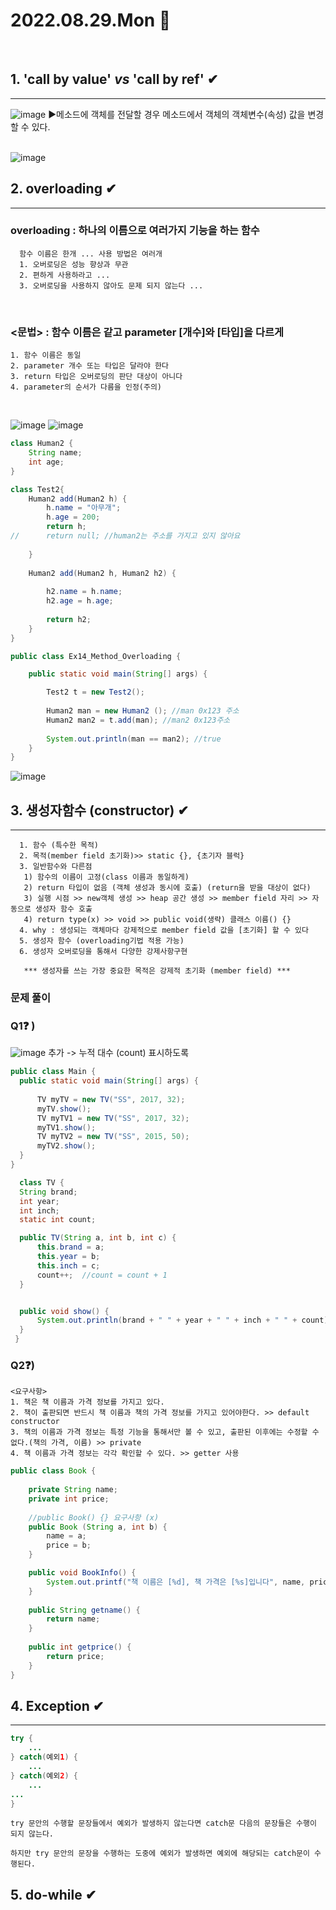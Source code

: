 # 2022.08.29.Mon 📅
<br>

## 1. 'call by value' _vs_ 'call by ref' ✔
--------------
 ![image](https://user-images.githubusercontent.com/111114507/187102683-0b9937a6-2466-40c9-b33e-b4e0162ecbf7.png)
 ▶메소드에 객체를 전달할 경우 메소드에서 객체의 객체변수(속성) 값을 변경할 수 있다.
 <br>
 <br>

 ![image](https://user-images.githubusercontent.com/111114507/187105490-00839732-7029-49d2-b18d-c5af576782c0.png)


 ## 2. overloading ✔
 -----------------------
 ### overloading : 하나의 이름으로 여러가지 기능을 하는 함수
```
  함수 이름은 한개 ... 사용 방법은 여러개
  1. 오버로딩은 성능 향상과 무관
  2. 편하게 사용하라고 ... 
  3. 오버로딩을 사용하지 않아도 문제 되지 않는다 ...
  ```
 
 <br>

 ### <문법> : 함수 이름은 같고 parameter [개수]와 [타입]을 다르게

 ```
 1. 함수 이름은 동일
 2. parameter 개수 또는 타입은 달라야 한다
 3. return 타입은 오버로딩의 판단 대상이 아니다
 4. parameter의 순서가 다름을 인정(주의)
 ```
 <br>

 ![image](https://user-images.githubusercontent.com/111114507/187106351-a75af047-9a7a-4a54-8a51-145eb31d3f2d.png)
 ![image](https://4.bp.blogspot.com/-T_rzdCAe3p4/W8ni6-U1_1I/AAAAAAAAA2I/F5zh_qSmSgotYJoH2oH-lxeHAPW42J89QCLcBGAs/s640/Method%2BOverloading.png)
 <br>

```java
class Human2 {
	String name;
	int age;
}

class Test2{
	Human2 add(Human2 h) {
		h.name = "아무개";
		h.age = 200;
		return h;
//		return null; //human2는 주소를 가지고 있지 않아요
		
	}
	
	Human2 add(Human2 h, Human2 h2) {
		
		h2.name = h.name;
		h2.age = h.age;
		
		return h2;
	}
}

public class Ex14_Method_Overloading {

	public static void main(String[] args) {

		Test2 t = new Test2();
		
		Human2 man = new Human2 (); //man 0x123 주소
		Human2 man2 = t.add(man); //man2 0x123주소
		
		System.out.println(man == man2); //true
	}
}
```
![image](https://user-images.githubusercontent.com/111114507/187110975-3f19ba9c-52ba-4d14-93fe-cf62292c559f.png)

## 3. 생성자함수 (constructor) ✔
---------------------
```
  1. 함수 (특수한 목적)
  2. 목적(member field 초기화)>> static {}, {초기자 블럭}
  3. 일반함수와 다른점
   1) 함수의 이름이 고정(class 이름과 동일하게)
   2) return 타입이 없음 (객체 생성과 동시에 호출) (return을 받을 대상이 없다)
   3) 실행 시점 >> new객체 생성 >> heap 공간 생성 >> member field 자리 >> 자동으로 생성자 함수 호출
   4) return type(x) >> void >> public void(생략) 클래스 이름() {}
  4. why : 생성되는 객체마다 강제적으로 member field 값을 [초기화] 할 수 있다
  5. 생성자 함수 (overloading기법 적용 가능)
  6. 생성자 오버로딩을 통해서 다양한 강제사항구현
   
   *** 생성자를 쓰는 가장 중요한 목적은 강제적 초기화 (member field) ***
  ```

  ### 문제 풀이
  ### Q1❓ )
  
  ![image](https://user-images.githubusercontent.com/92353613/187064414-f667b7cc-a35a-463e-8490-a9a9d41dcdd9.png)
   추가 -> 누적 대수 (count) 표시하도록
  ```java
  public class Main {
    public static void main(String[] args) {
        
        TV myTV = new TV("SS", 2017, 32);
        myTV.show();
        TV myTV1 = new TV("SS", 2017, 32);
        myTV1.show();
        TV myTV2 = new TV("SS", 2015, 50);
        myTV2.show();
    }
  }
  ```

  ``` java
	class TV {
    String brand;
    int year;
    int inch;
    static int count;

    public TV(String a, int b, int c) {
        this.brand = a;
        this.year = b;
        this.inch = c;
        count++;  //count = count + 1
    }


    public void show() {
        System.out.println(brand + " " + year + " " + inch + " " + count);
    }
   }


```

### Q2❓)

```
<요구사항>
1. 책은 책 이름과 가격 정보를 가지고 있다.
2. 책이 출판되면 반드시 책 이름과 책의 가격 정보를 가지고 있어야한다. >> default constructor
3. 책의 이름과 가격 정보는 특정 기능을 통해서만 볼 수 있고, 출판된 이후에는 수정할 수 없다.(책의 가격, 이름) >> private
4. 책 이름과 가격 정보는 각각 확인할 수 있다. >> getter 사용

```

```java
public class Book {
	
	private String name;
	private int price;
	
	//public Book() {} 요구사항 (x)
	public Book (String a, int b) {
		name = a;
		price = b;
	}

	public void BookInfo() {
		System.out.printf("책 이름은 [%d], 책 가격은 [%s]입니다", name, price);
	}
	
	public String getname() {
		return name;
	}
	
	public int getprice() {
		return price;
	}
}	
```

## 4. Exception ✔
-------------
```java 
try {
    ...
} catch(예외1) {
    ...
} catch(예외2) {
    ...
...
}
```

```
try 문안의 수행할 문장들에서 예외가 발생하지 않는다면 catch문 다음의 문장들은 수행이 되지 않는다.  

하지만 try 문안의 문장을 수행하는 도중에 예외가 발생하면 예외에 해당되는 catch문이 수행된다.
```

## 5. do-while ✔